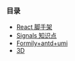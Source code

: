 ### 目录
- [React 脚手架](/react-cli-template)
- [Signals 知识点](/signals-awesome)
- [Formily+antd+umi](/umi-max-formily-template)
- [3D](/3d-demo)
